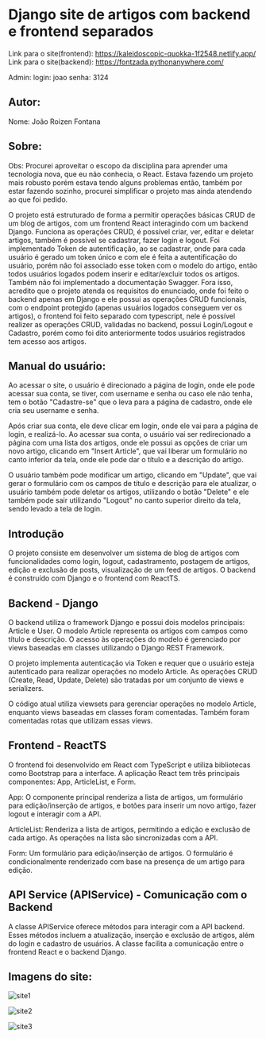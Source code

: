 # Django site de artigos com backend e frontend separados
Link para o site(frontend): https://kaleidoscopic-quokka-1f2548.netlify.app/
Link para o site(backend): https://fontzada.pythonanywhere.com/

Admin: 
login: joao
senha: 3124

## Autor:
Nome: João Roizen Fontana

## Sobre:

Obs: Procurei aproveitar o escopo da disciplina para aprender uma tecnologia nova, que eu não conhecia, o React. Estava fazendo um projeto mais robusto porém estava tendo alguns problemas então, também por estar fazendo sozinho, procurei simplificar o projeto mas ainda atendendo ao que foi pedido.

O projeto está estruturado de forma a permitir operações básicas CRUD de um blog de artigos, com um frontend React interagindo com um backend Django. Funciona as operações CRUD, é possível criar, ver, editar e deletar artigos, também é possível se cadastrar, fazer login e logout. Foi implementado Token de autentificação, ao se cadastrar, onde para cada usuário é gerado um token único e com ele é feita a autentificação do usuário, porém não foi associado esse token com o modelo do artigo, então todos usuários logados podem inserir e editar/excluir todos os artigos. Também não foi implementado a documentação Swagger. Fora isso, acredito que o projeto atenda os requisitos do enunciado, onde foi feito o backend apenas em Django e ele possui as operações CRUD funcionais, com o endpoint protegido (apenas usuários logados conseguem ver os artigos), o frontend foi feito separado com typescript, nele é possível realizer as operações CRUD, validadas no backend, possui Login/Logout e Cadastro, porém como foi dito anteriormente todos usuários registrados tem acesso aos artigos.

## Manual do usuário:
Ao acessar o site, o usuário é direcionado a página de login, onde ele pode acessar sua conta, se tiver, com username e senha ou caso ele não tenha, tem o botão "Cadastre-se" que o leva para a página de cadastro, onde ele cria seu username e senha. 

Após criar sua conta, ele deve clicar em login, onde ele vai para a página de login, e realizá-lo. Ao acessar sua conta, o usuário vai ser redirecionado a página com uma lista dos artigos, onde ele possui as opções de criar um novo artigo, clicando em "Insert Article", que vai liberar um formulário no canto inferior da tela, onde ele pode dar o título e a descrição do artigo.

O usuário também pode modificar um artigo, clicando em "Update", que vai gerar o formulário com os campos de título e descrição para ele atualizar, o usuário também pode deletar os artigos, utilizando o botão "Delete" e ele
também pode sair utilizando "Logout" no canto superior direito da tela, sendo levado a tela de login.

## Introdução

O projeto consiste em desenvolver um sistema de blog de artigos com funcionalidades como login, logout, cadastramento, postagem de artigos, edição e exclusão de posts, visualização de um feed de artigos. O backend é construído com Django e o frontend com ReactTS.

## Backend - Django

O backend utiliza o framework Django e possui dois modelos principais: Article e User. O modelo Article representa os artigos com campos como título e descrição. O acesso às operações do modelo é gerenciado por views baseadas em classes utilizando o Django REST Framework.

O projeto implementa autenticação via Token e requer que o usuário esteja autenticado para realizar operações no modelo Article. As operações CRUD (Create, Read, Update, Delete) são tratadas por um conjunto de views e serializers.

O código atual utiliza viewsets para gerenciar operações no modelo Article, enquanto views baseadas em classes foram comentadas. Também foram comentadas rotas que utilizam essas views.

## Frontend - ReactTS

O frontend foi desenvolvido em React com TypeScript e utiliza bibliotecas como Bootstrap para a interface. A aplicação React tem três principais componentes: App, ArticleList, e Form.

App: O componente principal renderiza a lista de artigos, um formulário para edição/inserção de artigos, e botões para inserir um novo artigo, fazer logout e interagir com a API.

ArticleList: Renderiza a lista de artigos, permitindo a edição e exclusão de cada artigo. As operações na lista são sincronizadas com a API.

Form: Um formulário para edição/inserção de artigos. O formulário é condicionalmente renderizado com base na presença de um artigo para edição.

## API Service (APIService) - Comunicação com o Backend

A classe APIService oferece métodos para interagir com a API backend. Esses métodos incluem a atualização, inserção e exclusão de artigos, além do login e cadastro de usuários. A classe facilita a comunicação entre o frontend React e o backend Django.

## Imagens do site:

![site1](https://github.com/JoaoRoizenFontana/Django-T2/assets/38985296/437a1dc1-017d-44b8-976d-f1cbe5a7c1dc)

![site2](https://github.com/JoaoRoizenFontana/Django-T2/assets/38985296/5b9698c2-798d-4921-a5d7-9d69738f079c)

![site3](https://github.com/JoaoRoizenFontana/Django-T2/assets/38985296/4437c8b4-e11c-4d49-bdb8-aee67f5eded9)
